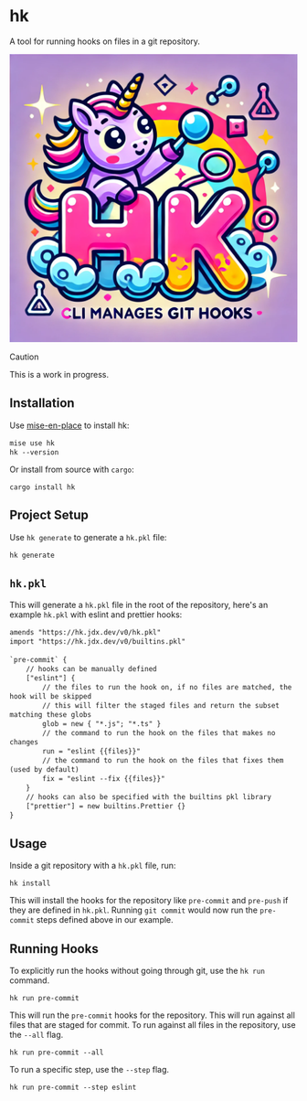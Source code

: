 # hk

A tool for running hooks on files in a git repository.

![hk](/docs/public/logo.png)

> [!CAUTION]
> This is a work in progress.

## Installation

Use [mise-en-place](https://github.com/jdx/mise) to install hk:

```
mise use hk
hk --version
```

Or install from source with `cargo`:

```
cargo install hk
```

## Project Setup

Use `hk generate` to generate a `hk.pkl` file:

```
hk generate
```

## `hk.pkl`

This will generate a `hk.pkl` file in the root of the repository, here's an example `hk.pkl` with eslint and prettier hooks:

```pkl
amends "https://hk.jdx.dev/v0/hk.pkl"
import "https://hk.jdx.dev/v0/builtins.pkl"

`pre-commit` {
    // hooks can be manually defined
    ["eslint"] {
        // the files to run the hook on, if no files are matched, the hook will be skipped
        // this will filter the staged files and return the subset matching these globs
        glob = new { "*.js"; "*.ts" }
        // the command to run the hook on the files that makes no changes
        run = "eslint {{files}}"
        // the command to run the hook on the files that fixes them (used by default)
        fix = "eslint --fix {{files}}"
    }
    // hooks can also be specified with the builtins pkl library
    ["prettier"] = new builtins.Prettier {}
}
```

## Usage

Inside a git repository with a `hk.pkl` file, run:

```
hk install
```

This will install the hooks for the repository like `pre-commit` and `pre-push` if they are defined in `hk.pkl`. Running `git commit` would now run the `pre-commit` steps defined above in our example.

## Running Hooks

To explicitly run the hooks without going through git, use the `hk run` command.

```
hk run pre-commit
```

This will run the `pre-commit` hooks for the repository. This will run against all files that are staged for commit. To run against all files in the repository, use the `--all` flag.

```
hk run pre-commit --all
```

To run a specific step, use the `--step` flag.

```
hk run pre-commit --step eslint
```
